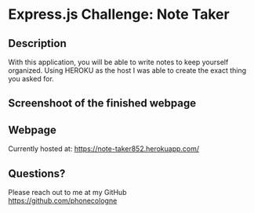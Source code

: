 # Express.js Challenge: Note Taker

## Description
With this application, you will be able to write notes to keep yourself organized. Using HEROKU as the host I was able to create the exact thing you asked for.

## Screenshoot of the finished webpage

## Webpage
Currently hosted at: https://note-taker852.herokuapp.com/

## Questions?
Please reach out to me at my GitHub <br>
https://github.com/phonecologne